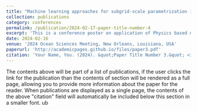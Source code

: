 ```yaml
---
title: "Machine learning approaches for subgrid-scale parametrization in the Lorenz’96 model"
collection: publications
category: conferences
permalink: /publication/2024-02-17-paper-title-number-4
excerpt: 'This is a conference poster on application of Physics based machine learning for improving sub-grid scale parametrization in Lorenz96 model'
date: 2024-02-16
venue: '2024 Ocean Sciences Meeting, New Orleans, Louisiana, USA'
paperurl: 'http://academicpages.github.io/files/paper3.pdf'
citation: 'Your Name, You. (2024). &quot;Paper Title Number 3.&quot; <i>GitHub Journal of Bugs</i>. 1(3).'
---
```


The contents above will be part of a list of publications, if the user clicks the link for the publication than the contents of section will be rendered as a full page, allowing you to provide more information about the paper for the reader. When publications are displayed as a single page, the contents of the above "citation" field will automatically be included below this section in a smaller font.
ub  